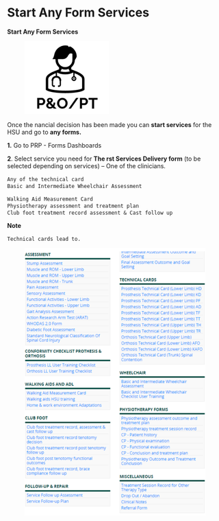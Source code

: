 # Start Any Form Services

**Start Any Form Services**

<figure><img src="../../../.gitbook/assets/image (114).png" alt=""><figcaption></figcaption></figure>

Once the nancial decision has been made you can **start services** for the HSU and go to **any forms.**

**1.** Go to PRP - Forms Dashboards

**2**. Select service you need for **The rst Services Delivery form** (to be selected depending on services) – One of the clinicians.

```
Any of the technical card
Basic and Intermediate Wheelchair Assessment
```

```
Walking Aid Measurement Card
Physiotherapy assessment and treatment plan
Club foot treatment record assessment & Cast follow up
```

**Note**

```
Technical cards lead to.
```

<figure><img src="../../../.gitbook/assets/image (115).png" alt=""><figcaption></figcaption></figure>


